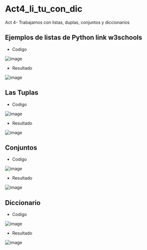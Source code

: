 # Act4_li_tu_con_dic
Act 4- Trabajamos con listas, duplas, conjuntos y  diccionarios
## Ejemplos de listas de Python link w3schools
- Codigo

![image](https://github.com/user-attachments/assets/620b8ebf-c404-4829-ab59-58e0f2cd9baa)

- Resultado
  
![image](https://github.com/user-attachments/assets/acf88691-ac28-48cd-aae5-5e41635706c9)

## Las Tuplas
- Codigo

![image](https://github.com/user-attachments/assets/6dc03a17-79e5-46ac-b0da-598caf5f820c)

- Resultado

![image](https://github.com/user-attachments/assets/7750dd47-e07b-4352-b8cc-21dc4c40ae5f)

## Conjuntos
- Codigo

![image](https://github.com/user-attachments/assets/73fc2bd3-7886-43a2-8dd7-cc0a94d97970)

- Resultado
  
![image](https://github.com/user-attachments/assets/b5f0773e-9510-40d1-b29b-e25e953bf60c)

## Diccionario
- Codigo

![image](https://github.com/user-attachments/assets/0514e14e-65fc-4be2-a7d2-a1001241b86e)

- Resultado

![image](https://github.com/user-attachments/assets/0401c9da-364e-4ad6-90b4-0dd8ac4c518b)





  
